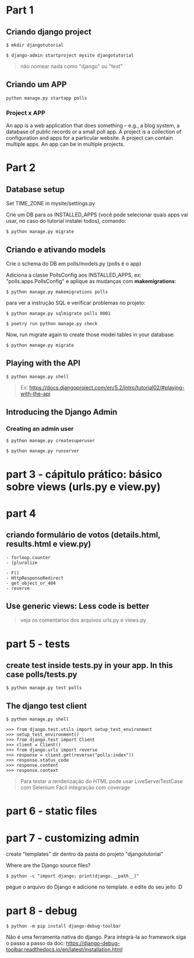 # Part 1 

## Criando django project

    $ mkdir djangotutorial

    $ django-admin startproject mysite djangotutorial

> não nomear nada como "django" ou "test"


## Criando um APP

    python manage.py startapp polls


### Project x APP 

An app is a web application that does something – e.g., a blog system, a database of public records or a small poll app. A project is a collection of configuration and apps for a particular website. A project can contain multiple apps. An app can be in multiple projects.


# Part 2


## Database setup

Set TIME_ZONE in mysite/settings.py 

Crie um DB para os INSTALLED_APPS (você pode selecionar quais apps vai usar, no caso do tutorial instalei todos), comando:

    $ python manage.py migrate


## Criando e ativando models

Crie o schema do DB em polls/models.py (polls é o app)

Adiciona a classe PollsConfig aos INSTALLED_APPS, ex: "polls.apps.PollsConfig" e aplique as mudanças com **makemigrations**:

    $ python manage.py makemigrations polls

para ver a instrução SQL e verificar problemas no projeto:

    $ python manage.py sqlmigrate polls 0001

    $ poetry run python manage.py check 

Now, run migrate again to create those model tables in your database:

    $ python manage.py migrate


## Playing with the API

    $ python manage.py shell

> Ex: https://docs.djangoproject.com/en/5.2/intro/tutorial02/#playing-with-the-api


## Introducing the Django Admin

### Creating an admin user

    $ python manage.py createsuperuser

    $ python manage.py runserver


# part 3 - cápitulo prático: básico sobre views (urls.py e view.py)


# part 4


## criando formulário de votos (details.html, results.html e view.py)

    - forloop.counter
    - |pluralize

    - F()
    - HttpResponseRedirect
    - get_object_or_404
    - reverse


## Use generic views: Less code is better

> veja os comentarios dos arquivos urls.py e views.py


# part 5 - tests

## create test inside tests.py in your app. In this case polls/tests.py

    $ python manage.py test polls

## The django test client

    $ python manage.py shell

    >>> from django.test.utils import setup_test_environment
    >>> setup_test_environment()
    >>> from django.test import Client
    >>> client = Client()
    >>> from django.urls import reverse
    >>> response = client.get(reverse("polls:index"))
    >>> response.status_code
    >>> response.content
    >>> response.context

> Para testar a renderização do HTML pode usar LiveServerTestCase com Selenium
> Fácil integração com coverage

# part 6 - static files

# part 7 - customizing admin

create "templates" dir dentro da pasta do projeto "djangotutorial"

Where are the Django source files? 

    $ python -c "import django; print(django.__path__)"

pegue o arquivo do  Django e adicione no template. e edite do seu jeito :D

# part 8 - debug

    $ python -m pip install django-debug-toolbar

Não é uma ferramenta nativa do django. Para integrá-la ao framework siga o passo a passo da doc: https://django-debug-toolbar.readthedocs.io/en/latest/installation.html